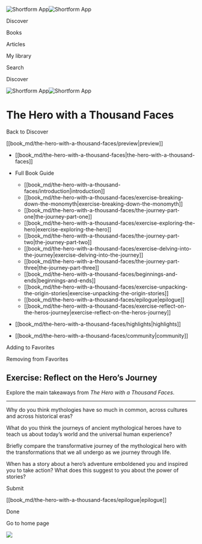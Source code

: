 ![Shortform App](/img/logo.36a2399e.svg)![Shortform App](/img/logo-dark.70c1b072.svg)

Discover

Books

Articles

My library

Search

Discover

![Shortform App](/img/logo.36a2399e.svg)![Shortform App](/img/logo-dark.70c1b072.svg)

# The Hero with a Thousand Faces

Back to Discover

[[book_md/the-hero-with-a-thousand-faces/preview|preview]]

  * [[book_md/the-hero-with-a-thousand-faces|the-hero-with-a-thousand-faces]]
  * Full Book Guide

    * [[book_md/the-hero-with-a-thousand-faces/introduction|introduction]]
    * [[book_md/the-hero-with-a-thousand-faces/exercise-breaking-down-the-monomyth|exercise-breaking-down-the-monomyth]]
    * [[book_md/the-hero-with-a-thousand-faces/the-journey-part-one|the-journey-part-one]]
    * [[book_md/the-hero-with-a-thousand-faces/exercise-exploring-the-hero|exercise-exploring-the-hero]]
    * [[book_md/the-hero-with-a-thousand-faces/the-journey-part-two|the-journey-part-two]]
    * [[book_md/the-hero-with-a-thousand-faces/exercise-delving-into-the-journey|exercise-delving-into-the-journey]]
    * [[book_md/the-hero-with-a-thousand-faces/the-journey-part-three|the-journey-part-three]]
    * [[book_md/the-hero-with-a-thousand-faces/beginnings-and-ends|beginnings-and-ends]]
    * [[book_md/the-hero-with-a-thousand-faces/exercise-unpacking-the-origin-stories|exercise-unpacking-the-origin-stories]]
    * [[book_md/the-hero-with-a-thousand-faces/epilogue|epilogue]]
    * [[book_md/the-hero-with-a-thousand-faces/exercise-reflect-on-the-heros-journey|exercise-reflect-on-the-heros-journey]]
  * [[book_md/the-hero-with-a-thousand-faces/highlights|highlights]]
  * [[book_md/the-hero-with-a-thousand-faces/community|community]]



Adding to Favorites 

Removing from Favorites 

## Exercise: Reflect on the Hero’s Journey

Explore the main takeaways from _The Hero with a Thousand Faces_.

* * *

Why do you think mythologies have so much in common, across cultures and across historical eras?

What do you think the journeys of ancient mythological heroes have to teach us about today’s world and the universal human experience?

Briefly compare the transformative journey of the mythological hero with the transformations that we all undergo as we journey through life.

When has a story about a hero’s adventure emboldened you and inspired you to take action? What does this suggest to you about the power of stories?

Submit 

[[book_md/the-hero-with-a-thousand-faces/epilogue|epilogue]]

Done

Go to home page 

![](https://bat.bing.com/action/0?ti=56018282&Ver=2&mid=7704866f-bde0-425f-9515-86fca2067f2e&sid=1711133063fa11eebdec89a8b8ae3bbc&vid=171147a063fa11eea7440fcfeb230d96&vids=0&msclkid=N&pi=0&lg=en-US&sw=800&sh=600&sc=24&nwd=1&tl=Shortform%20%7C%20Book&p=https%3A%2F%2Fwww.shortform.com%2Fapp%2Fbook%2Fthe-hero-with-a-thousand-faces%2Fexercise-reflect-on-the-heros-journey&r=&lt=454&evt=pageLoad&sv=1&rn=325007)
